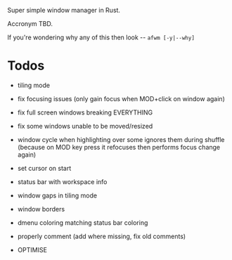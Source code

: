 Super simple window manager in Rust.

Accronym TBD.

If you're wondering why any of this then look -- `afwm [-y|--why]`

# Todos

- tiling mode

- fix focusing issues (only gain focus when MOD+click on window again)

- fix full screen windows breaking EVERYTHING

- fix some windows unable to be moved/resized

- window cycle when highlighting over some ignores them during shuffle
  (because on MOD key press it refocuses then performs focus change again)

- set cursor on start

- status bar with workspace info

- window gaps in tiling mode

- window borders

- dmenu coloring matching status bar coloring

- properly comment (add where missing, fix old comments)

- OPTIMISE
